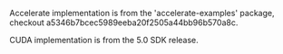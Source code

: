 Accelerate implementation is from the 'accelerate-examples' package,
checkout a5346b7bcec5989eeba20f2505a44bb96b570a8c.

CUDA implementation is from the 5.0 SDK release.

